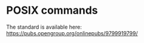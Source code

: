 # POSIX commands

The standard is available here: <https://pubs.opengroup.org/onlinepubs/9799919799/>
